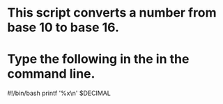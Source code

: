 # This script converts a number from base 10 to base 16.



# Type the following in the in the command line.
#!/bin/bash
printf '%x\n' $DECIMAL
